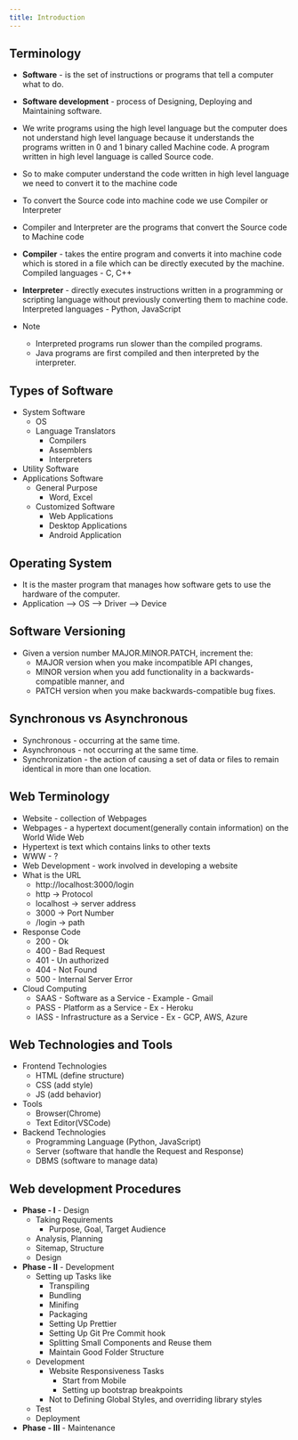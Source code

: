 ```yaml
---
title: Introduction
---
```


## Terminology

- **Software** - is the set of instructions or programs that tell a computer what to do.

- **Software development** - process of Designing, Deploying and Maintaining software.

- We write programs using the high level language but the computer does not understand high level language because it understands the programs written in 0 and 1 binary called Machine code. A program written in high level language is called Source code.

- So to make computer understand the code written in high level language we need to convert it to the machine code

- To convert the Source code into machine code we use Compiler or Interpreter

- Compiler and Interpreter are the programs that convert the Source code to Machine code

- **Compiler** - takes the entire program and converts it into machine code which is stored in a file which can be directly executed by the machine. Compiled languages - C, C++

- **Interpreter** - directly executes instructions written in a programming or scripting language without previously converting them to machine code. Interpreted languages - Python, JavaScript

- Note
  - Interpreted programs run slower than the compiled programs.
  - Java programs are first compiled and then interpreted by the interpreter.

## Types of Software

- System Software
  - OS
  - Language Translators
    - Compilers
    - Assemblers
    - Interpreters
- Utility Software
- Applications Software
  - General Purpose
    - Word, Excel
  - Customized Software
    - Web Applications
    - Desktop Applications
    - Android Application

## Operating System

- It is the master program that manages how software gets to use the hardware of the computer.
- Application --> OS --> Driver --> Device

## Software Versioning

- Given a version number MAJOR.MINOR.PATCH, increment the:
  - MAJOR version when you make incompatible API changes,
  - MINOR version when you add functionality in a backwards-compatible manner, and
  - PATCH version when you make backwards-compatible bug fixes.

## Synchronous vs Asynchronous

- Synchronous - occurring at the same time.
- Asynchronous - not occurring at the same time.
- Synchronization - the action of causing a set of data or files to remain identical in more than one location.

## Web Terminology

- Website - collection of Webpages
- Webpages - a hypertext document(generally contain information) on the World Wide Web
- Hypertext is text which contains links to other texts
- WWW - ?
- Web Development - work involved in developing a website
- What is the URL
  - http://localhost:3000/login
  - http → Protocol
  - localhost → server address
  - 3000 → Port Number
  - /login → path
- Response Code
  - 200 - Ok
  - 400 - Bad Request
  - 401 - Un authorized
  - 404 - Not Found
  - 500 - Internal Server Error
- Cloud Computing
  - SAAS - Software as a Service - Example - Gmail
  - PASS - Platform as a Service - Ex - Heroku
  - IASS - Infrastructure as a Service - Ex - GCP, AWS, Azure

## Web Technologies and Tools

- Frontend Technologies
  - HTML (define structure)
  - CSS (add style)
  - JS (add behavior)
- Tools
  - Browser(Chrome)
  - Text Editor(VSCode)
- Backend Technologies
  - Programming Language (Python, JavaScript)
  - Server (software that handle the Request and Response)
  - DBMS (software to manage data)

## Web development Procedures

- **Phase - I** - Design
  - Taking Requirements
    - Purpose, Goal, Target Audience
  - Analysis, Planning
  - Sitemap, Structure
  - Design
- **Phase - II** - Development
  - Setting up Tasks like
    - Transpiling
    - Bundling
    - Minifing
    - Packaging
    - Setting Up Prettier
    - Setting Up Git Pre Commit hook
    - Splitting Small Components and Reuse them
    - Maintain Good Folder Structure
  - Development
    - Website Responsiveness Tasks
      - Start from Mobile
      - Setting up bootstrap breakpoints
    - Not to Defining Global Styles, and overriding library styles
  - Test
  - Deployment
- **Phase - III** - Maintenance

